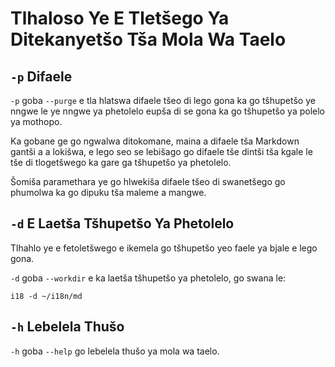 # Tlhaloso Ye E Tletšego Ya Ditekanyetšo Tša Mola Wa Taelo

## `-p` Difaele

`-p` goba `--purge` e tla hlatswa difaele tšeo di lego gona ka go tšhupetšo ye nngwe le ye nngwe ya phetolelo eupša di se gona ka go tšhupetšo ya polelo ya mothopo.

Ka gobane ge go ngwalwa ditokomane, maina a difaele tša Markdown gantši a a lokišwa, e lego seo se lebišago go difaele tše dintši tša kgale le tše di tlogetšwego ka gare ga tšhupetšo ya phetolelo.

Šomiša paramethara ye go hlwekiša difaele tšeo di swanetšego go phumolwa ka go dipuku tša maleme a mangwe.

## `-d` E Laetša Tšhupetšo Ya Phetolelo

Tlhahlo ye e fetoletšwego e ikemela go tšhupetšo yeo faele ya bjale e lego gona.

`-d` goba `--workdir` e ka laetša tšhupetšo ya phetolelo, go swana le:

```
i18 -d ~/i18n/md
```

## `-h` Lebelela Thušo

`-h` goba `--help` go lebelela thušo ya mola wa taelo.